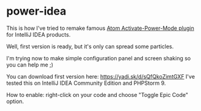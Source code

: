 # power-idea

This is how I've tried to remake famous <a href="https://github.com/JoelBesada/activate-power-mode">Atom Activate-Power-Mode plugin</a> for IntelliJ IDEA products.

Well, first version is ready, but it's only can spread some particles.

I'm trying now to make simple configuration panel and screen shaking so you can help me ;)

You can download first version here: https://yadi.sk/d/sQfQkoZimtGXF
I've tested this on IntelliJ IDEA Community Edition and PHPStorm 9.

How to enable: right-click on your code and choose "Toggle Epic Code" option.
